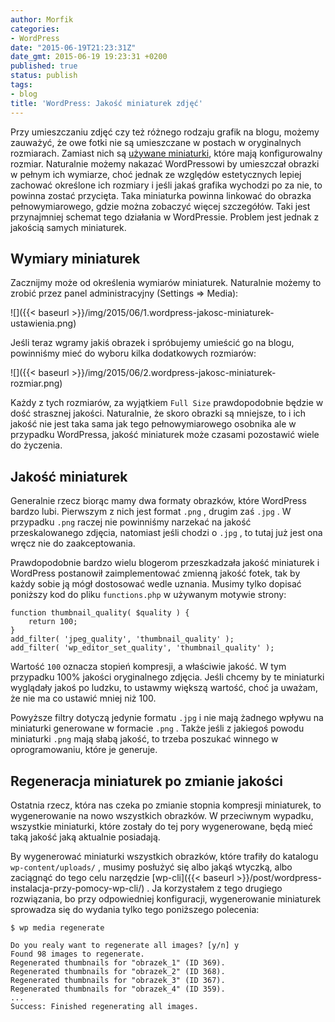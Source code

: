 ```yaml
---
author: Morfik
categories:
- WordPress
date: "2015-06-19T21:23:31Z"
date_gmt: 2015-06-19 19:23:31 +0200
published: true
status: publish
tags:
- blog
title: 'WordPress: Jakość miniaturek zdjęć'
---
```


Przy umieszczaniu zdjęć czy też różnego rodzaju grafik na blogu, możemy zauważyć, że owe fotki nie
są umieszczane w postach w oryginalnych rozmiarach. Zamiast nich są [używane
miniaturki](https://codex.wordpress.org/Post_Thumbnails), które mają konfigurowalny rozmiar.
Naturalnie możemy nakazać WordPressowi by umieszczał obrazki w pełnym ich wymiarze, choć jednak ze
względów estetycznych lepiej zachować określone ich rozmiary i jeśli jakaś grafika wychodzi po za
nie, to powinna zostać przycięta. Taka miniaturka powinna linkować do obrazka pełnowymiarowego,
gdzie można zobaczyć więcej szczegółów. Taki jest przynajmniej schemat tego działania w WordPressie.
Problem jest jednak z jakością samych miniaturek.

<!--more-->
## Wymiary miniaturek

Zacznijmy może od określenia wymiarów miniaturek. Naturalnie możemy to zrobić przez panel
administracyjny (Settings =\> Media):

![]({{< baseurl >}}/img/2015/06/1.wordpress-jakosc-miniaturek-ustawienia.png)

Jeśli teraz wgramy jakiś obrazek i spróbujemy umieścić go na blogu, powinniśmy mieć do wyboru kilka
dodatkowych rozmiarów:

![]({{< baseurl >}}/img/2015/06/2.wordpress-jakosc-miniaturek-rozmiar.png)

Każdy z tych rozmiarów, za wyjątkiem `Full Size` prawdopodobnie będzie w dość strasznej jakości.
Naturalnie, że skoro obrazki są mniejsze, to i ich jakość nie jest taka sama jak tego
pełnowymiarowego osobnika ale w przypadku WordPressa, jakość miniaturek może czasami pozostawić
wiele do życzenia.

## Jakość miniaturek

Generalnie rzecz biorąc mamy dwa formaty obrazków, które WordPress bardzo lubi. Pierwszym z nich
jest format `.png` , drugim zaś `.jpg` . W przypadku `.png` raczej nie powinniśmy narzekać na jakość
przeskalowanego zdjęcia, natomiast jeśli chodzi o `.jpg` , to tutaj już jest ona wręcz nie do
zaakceptowania.

Prawdopodobnie bardzo wielu blogerom przeszkadzała jakość miniaturek i WordPress postanowił
zaimplementować zmienną jakość fotek, tak by każdy sobie ją mógł dostosować wedle uznania. Musimy
tylko dopisać poniższy kod do pliku `functions.php` w używanym motywie strony:

    function thumbnail_quality( $quality ) {
        return 100;
    }
    add_filter( 'jpeg_quality', 'thumbnail_quality' );
    add_filter( 'wp_editor_set_quality', 'thumbnail_quality' );

Wartość `100` oznacza stopień kompresji, a właściwie jakość. W tym przypadku 100% jakości
oryginalnego zdjęcia. Jeśli chcemy by te miniaturki wyglądały jakoś po ludzku, to ustawmy większą
wartość, choć ja uważam, że nie ma co ustawić mniej niż 100.

Powyższe filtry dotyczą jedynie formatu `.jpg` i nie mają żadnego wpływu na miniaturki generowane w
formacie `.png` . Także jeśli z jakiegoś powodu miniaturki `.png` mają słabą jakość, to trzeba
poszukać winnego w oprogramowaniu, które je generuje.

## Regeneracja miniaturek po zmianie jakości

Ostatnia rzecz, która nas czeka po zmianie stopnia kompresji miniaturek, to wygenerowanie na nowo
wszystkich obrazków. W przeciwnym wypadku, wszystkie miniaturki, które zostały do tej pory
wygenerowane, będą mieć taką jakość jaką aktualnie posiadają.

By wygenerować miniaturki wszystkich obrazków, które trafiły do katalogu `wp-content/uploads/` ,
musimy posłużyć się albo jakąś wtyczką, albo zaciągnąć do tego celu narzędzie
[wp-cli]({{< baseurl >}}/post/wordpress-instalacja-przy-pomocy-wp-cli/) . Ja korzystałem z tego
drugiego rozwiązania, bo przy odpowiedniej konfiguracji, wygenerowanie miniaturek sprowadza się do
wydania tylko tego poniższego polecenia:

    $ wp media regenerate

    Do you realy want to regenerate all images? [y/n] y
    Found 98 images to regenerate.
    Regenerated thumbnails for "obrazek_1" (ID 369).
    Regenerated thumbnails for "obrazek_2" (ID 368).
    Regenerated thumbnails for "obrazek_3" (ID 367).
    Regenerated thumbnails for "obrazek_4" (ID 359).
    ...
    Success: Finished regenerating all images.
